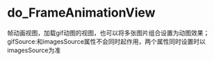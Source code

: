 # do_FrameAnimationView
帧动画视图，加载gif动图的视图，也可以将多张图片组合设置为动图效果；gifSource:和imagesSource属性不会同时起作用，两个属性同时设置时以imagesSource为准
